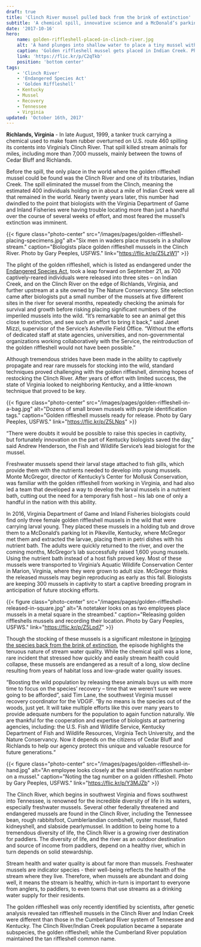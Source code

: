 ```yaml
---
draft: true
title: 'Clinch River mussel pulled back from the brink of extinction'
subtitle: 'A chemical spill, innovative science and a McDonald’s parking lot'
date: '2017-10-16'
hero:
    name: golden-riffleshell-placed-in-clinch-river.jpg
    alt: 'A hand plunges into shallow water to place a tiny mussel with id number on the stream''s rocky bottom.'
    caption: 'Golden riffleshell mussel gets placed in Indian Creek. Photo by Gary Peeples, USFWS.'
    link: 'https://flic.kr/p/C2qTkb'
    position: 'bottom center'
tags:
    - 'Clinch River'
    - 'Endangered Species Act'
    - 'Golden Riffleshell'
    - Kentucky
    - Mussel
    - Recovery
    - Tennessee
    - Virginia
updated: 'October 16th, 2017'
---
```


**Richlands, Virginia** - In late August, 1999, a tanker truck carrying a chemical used to make foam rubber overturned on U.S. route 460 spilling its contents into Virginia’s Clinch River. That spill killed stream animals for miles, including more than 7,000 mussels, mainly between the towns of Cedar Bluff and Richlands.

Before the spill, the only place in the world where the golden riffleshell mussel could be found was the Clinch River and one of its tributaries, Indian Creek. The spill eliminated the mussel from the Clinch, meaning the estimated 400 individuals holding on in about a mile of Indian Creek were all that remained in the world. Nearly twenty years later, this number had dwindled to the point that biologists with the Virginia Department of Game and Inland Fisheries were having trouble locating more than just a handful over the course of several weeks of effort, and most feared the mussel’s extinction was imminent.

{{< figure class="photo-center" src="/images/pages/golden-riffleshell-placing-specimens.jpg" alt="Six men in waders place mussels in a shallow stream." caption="Biologists place golden riffleshell mussels in the Clinch River. Photo by Gary Peeples, USFWS." link="https://flic.kr/p/Z5LzW1" >}}

The plight of the golden riffleshell, which is listed as endangered under the [Endangered Species Act](/endangered-species-act), took a leap forward on September 21, as 700 captively-reared individuals were released into three sites – on Indian Creek, and on the Clinch River on the edge of Richlands, Virginia, and further upstream at a site owned by The Nature Conservancy. Site selection came after biologists put a small number of the mussels at five different sites in the river for several months, repeatedly checking the animals for survival and growth before risking placing significant numbers of the imperiled mussels into the wild. “It’s remarkable to see an animal get this close to extinction, and see such an effort to bring it back,” said Janet Mizzi, supervisor of the Service’s Asheville Field Office. “Without the efforts of dedicated staff at state agencies, universities, and non-governmental organizations working collaboratively with the Service, the reintroduction of the golden riffleshell would not have been possible.”

Although tremendous strides have been made in the ability to captively propagate and rear rare mussels for stocking into the wild, standard techniques proved challenging with the golden riffleshell, dimming hopes of restocking the Clinch River. After years of effort with limited success, the state of Virginia looked to neighboring Kentucky, and a little-known technique that proved to be key.

{{< figure class="photo-center" src="/images/pages/golden-riffleshell-in-a-bag.jpg" alt="Dozens of small brown mussels with purple identification tags." caption="Golden riffleshell mussels ready for release. Photo by Gary Peeples, USFWS." link="https://flic.kr/p/Z5LNps" >}}

“There were doubts it would be possible to raise this species in captivity, but fortunately innovation on the part of Kentucky biologists saved the day,” said Andrew Henderson, the Fish and Wildlife Service’s lead biologist for the mussel.

Freshwater mussels spend their larval stage attached to fish gills, which provide them with the nutrients needed to develop into young mussels. Monte McGregor, director of Kentucky’s Center for Mollusk Conservation, was familiar with the golden riffleshell from working in Virginia, and had also led a team that developed a way to develop the larval mussels in a nutrient bath, cutting out the need for a temporary fish host – his lab one of only a handful in the nation with this ability.

In 2016, Virginia Department of Game and Inland Fisheries biologists could find only three female golden riffleshell mussels in the wild that were carrying larval young. They placed these mussels in a holding tub and drove them to a McDonald’s parking lot in Pikeville, Kentucky, where McGregor met them and extracted the larvae, placing them in petri dishes with his nutrient bath. The adults were quickly returned to the river, and over the coming months, McGregor’s lab successfully raised 1,600 young mussels. Using the nutrient bath instead of a host fish proved key. Most of these mussels were transported to Virginia’s Aquatic Wildlife Conservation Center in Marion, Virginia, where they were grown to adult size. McGregor thinks the released mussels may begin reproducing as early as this fall. Biologists are keeping 300 mussels in captivity to start a captive breeding program in anticipation of future stocking efforts.

{{< figure class="photo-center" src="/images/pages/golden-riffleshell-released-in-square.jpg" alt="A notetaker looks on as two employees place mussels in a metal square in the streambed." caption="Releasing golden riffleshells mussels and recording their location. Photo by Gary Peeples, USFWS." link="https://flic.kr/p/Z5Lpd7" >}}

Though the stocking of these mussels is a significant milestone in [bringing the species back from the brink of extinction](/endangered-species-act/recovery), the episode highlights the tenuous nature of stream water quality. While the chemical spill was a lone, rare incident that stressed how quickly and easily stream health could collapse, these mussels are endangered as a result of a long, slow decline resulting from years of habitat loss and low-grade water quality issues.

“Boosting the wild population by releasing these animals buys us with more time to focus on the species’ recovery – time that we weren’t sure we were going to be afforded”, said Tim Lane, the southwest Virginia mussel recovery coordinator for the VDGIF. “By no means is the species out of the woods, just yet. It will take multiple efforts like this over many years to provide adequate numbers for the population to again function naturally. We are thankful for the cooperation and expertise of biologists at partnering agencies, including: the U.S. Fish and Wildlife Service, Kentucky Department of Fish and Wildlife Resources, Virginia Tech University, and the Nature Conservancy. Now it depends on the citizens of Cedar Bluff and Richlands to help our agency protect this unique and valuable resource for future generations.“

{{< figure class="photo-center" src="/images/pages/golden-riffleshell-in-hand.jpg" alt="An employee looks closely at the small identification number on a mussel." caption="Noting the tag number on a golden riffleshell. Photo by Gary Peeples, USFWS." link="https://flic.kr/p/Y3MJZb" >}}

The Clinch River, which begins in southwest Virginia and flows southwest into Tennessee, is renowned for the incredible diversity of life in its waters, especially freshwater mussels. Several other federally threatened and endangered mussels are found in the Clinch River, including the Tennessee bean, rough rabbitsfoot, Cumblerlandian combshell, oyster mussel, fluted kidneyshell, and slabside pearlymussel. In addition to being home to a tremendous diversity of life, the Clinch River is a growing river destination for paddlers. The diversity of life, and the river as an outdoor destination and source of income from paddlers, depend on a healthy river, which in turn depends on solid stewardship.

Stream health and water quality is about far more than mussels. Freshwater mussels are indicator species - their well-being reflects the health of the stream where they live. Therefore, when mussels are abundant and doing well, it means the stream is healthy, which in-turn is important to everyone from anglers, to paddlers, to even towns that use streams as a drinking water supply for their residents. 

The golden riffleshell was only recently identified by scientists, after genetic analysis revealed tan riffleshell mussels in the Clinch River and Indian Creek were different than those in the Cumberland River system of Tennessee and Kentucky. The Clinch River/Indian Creek population became a separate subspecies, the golden riffleshell; while the Cumberland River population maintained the tan riffleshell common name.
